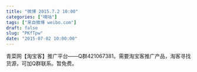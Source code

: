 ```yaml
---
title: "微博 2015.7.2 10:00"
categories: ["嘀咕"]
tags: ["来自微博 weibo.com"]
draft: false
slug: "PKfTpw"
date: "2015-07-02 10:00:00"
---
```


<p>青菜网【淘宝客】推广平台——Q群421067381。需要淘宝客推广产品，淘客寻找货源，可加Q群联系。暂免费。 ​​​​</p>
